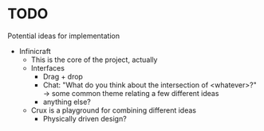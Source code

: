 # TODO
Potential ideas for implementation

- Infinicraft
  - This is the core of the project, actually
  - Interfaces
    - Drag + drop
    - Chat: "What do you think about the intersection of \<whatever\>?" -> some common theme relating a few different ideas
    - anything else?
  - Crux is a playground for combining different ideas
    - Physically driven design?
